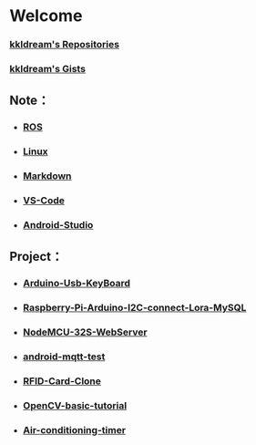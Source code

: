 # Welcome

### [kkldream's Repositories](https://github.com/kkldream?tab=repositories)
### [kkldream's Gists](https://gist.github.com/kkldream)

## Note：

* ### [ROS](https://github.com/kkldream/ROS)
* ### [Linux](https://github.com/kkldream/Linux)
* ### [Markdown](https://github.com/kkldream/Markdown)
* ### [VS-Code](https://github.com/kkldream/VS-Code)
* ### [Android-Studio](https://github.com/kkldream/Android-Studio)

## Project：

* ### [Arduino-Usb-KeyBoard](https://github.com/kkldream/Arduino-Usb-KeyBoard)
* ### [Raspberry-Pi-Arduino-I2C-connect-Lora-MySQL](https://github.com/kkldream/Raspberry-Pi-Arduino-I2C-connect-Lora-MySQL)
* ### [NodeMCU-32S-WebServer](https://github.com/kkldream/NodeMCU-32S-WebServer)
* ### [android-mqtt-test](https://github.com/kkldream/android-mqtt-test)
* ### [RFID-Card-Clone](https://github.com/kkldream/RFID-Card-Clone)
* ### [OpenCV-basic-tutorial](https://github.com/kkldream/OpenCV-basic-tutorial)
* ### [Air-conditioning-timer](https://github.com/kkldream/Air-conditioning-timer)

<!--
## Welcome to GitHub Pages

You can use the [editor on GitHub](https://github.com/kkldream/kkldream.github.io/edit/main/README.md) to maintain and preview the content for your website in Markdown files.

Whenever you commit to this repository, GitHub Pages will run [Jekyll](https://jekyllrb.com/) to rebuild the pages in your site, from the content in your Markdown files.

### Markdown

Markdown is a lightweight and easy-to-use syntax for styling your writing. It includes conventions for

```markdown
Syntax highlighted code block

# Header 1
## Header 2
### Header 3

- Bulleted
- List

1. Numbered
2. List

**Bold** and _Italic_ and `Code` text

[Link](url) and ![Image](src)
```

For more details see [GitHub Flavored Markdown](https://guides.github.com/features/mastering-markdown/).

### Jekyll Themes

Your Pages site will use the layout and styles from the Jekyll theme you have selected in your [repository settings](https://github.com/kkldream/kkldream.github.io/settings). The name of this theme is saved in the Jekyll `_config.yml` configuration file.

### Support or Contact

Having trouble with Pages? Check out our [documentation](https://docs.github.com/categories/github-pages-basics/) or [contact support](https://github.com/contact) and we’ll help you sort it out.
-->
